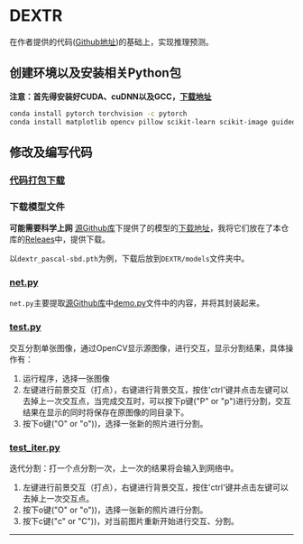 # DEXTR

在作者提供的代码([Github地址](https://github.com/MarcoForte/DeepInteractiveSegmentation))的基础上，实现推理预测。

## 创建环境以及安装相关Python包

**注意：首先得安装好CUDA、cuDNN以及GCC，[下载地址](../../README.md#实验环境)**

````bash
conda install pytorch torchvision -c pytorch
conda install matplotlib opencv pillow scikit-learn scikit-image guided_filter_pytorch
````

## 修改及编写代码
### [代码打包下载](https://github.com/BingqiangZhou/IntSeg_InsSeg_CodeCollection/releases/tag/g99ais)

### 下载模型文件

**可能需要科学上网** [源Github库](https://github.com/MarcoForte/DeepInteractiveSegmentation)下提供了的模型的[下载地址](https://drive.google.com/file/d/1nJMTXSlprm5FQaQA5gfyU8CbSEX8ghzJ/view?usp=sharing)，我将它们放在了本仓库的[Releaes](https://github.com/BingqiangZhou/IntSeg_InsSeg_CodeCollection/releases/tag/g99ais)中，提供下载。

以`dextr_pascal-sbd.pth`为例，下载后放到`DEXTR/models`文件夹中。

### [net.py](https://github.com/BingqiangZhou/IntSeg_InsSeg_CodeCollection/blob/master/InteractiveImageSegmentation/DeepInteractiveSegmentation/G99AIS/net.py)

`net.py`主要提取[源Github库](https://github.com/MarcoForte/DeepInteractiveSegmentation)中[demo.py](https://github.com/MarcoForte/DeepInteractiveSegmentation/blob/master/demo.py)文件中的内容，并将其封装起来。

### [test.py](https://github.com/BingqiangZhou/IntSeg_InsSeg_CodeCollection/blob/master/InteractiveImageSegmentation/DeepInteractiveSegmentation/G99AIS/test.py)

交互分割单张图像，通过OpenCV显示源图像，进行交互，显示分割结果，具体操作有：

1. 运行程序，选择一张图像
2. 左键进行前景交互（打点），右键进行背景交互，按住'ctrl'键并点击左键可以去掉上一次交互点，当完成交互时，可以按下p键("P" or "p")进行分割，交互结果在显示的同时将保存在原图像的同目录下。
3. 按下o键("O" or "o"))，选择一张新的照片进行分割。

### [test_iter.py](https://github.com/BingqiangZhou/IntSeg_InsSeg_CodeCollection/blob/master/InteractiveImageSegmentation/DeepInteractiveSegmentation/G99AIS/test_iter.py)

迭代分割：打一个点分割一次，上一次的结果将会输入到网络中。

1. 左键进行前景交互（打点），右键进行背景交互，按住'ctrl'键并点击左键可以去掉上一次交互点。
2. 按下o键("O" or "o"))，选择一张新的照片进行分割。
3. 按下c键("c" or "C"))，对当前图片重新开始进行交互、分割。

---

